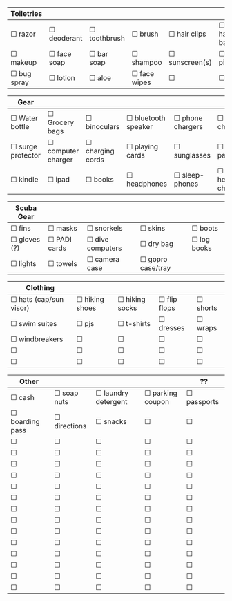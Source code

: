 |Toiletries||||||
| -- | -- | -- | -- | -- | -- |
| ☐ razor  |  ☐ deoderant | ☐ toothbrush | ☐ brush | ☐ hair clips | ☐ hair bands |
| ☐ makeup | ☐ face soap | ☐ bar soap | ☐ shampoo |  ☐ sunscreen(s) | ☐ pills  |
| ☐ bug spray | ☐ lotion | ☐ aloe | ☐ face wipes  |☐ |☐ |

|Gear||||||
| -- | -- | -- | -- | -- | -- |
| ☐ Water bottle | ☐ Grocery bags | ☐ binoculars | ☐ bluetooth speaker | ☐ phone chargers | ☐ camera chargers |
| ☐ surge protector | ☐ computer charger | ☐ charging cords |  ☐ playing cards | ☐ sunglasses | ☐ battery pack |
| ☐ kindle | ☐ ipad |  ☐ books | ☐ headphones | ☐ sleep-phones | ☐ headphone charger(s) | 

|Scuba Gear|||||
| -- | -- | -- | -- | -- |
| ☐ fins | ☐ masks | ☐ snorkels | ☐ skins | ☐ boots |
| ☐ gloves (?) | ☐ PADI cards | ☐ dive computers | ☐ dry bag | ☐ log books |
| ☐ lights | ☐ towels | ☐ camera case | ☐ gopro case/tray |

|Clothing|||||
| -- | -- | -- | -- | -- |
| ☐ hats (cap/sun visor) | ☐ hiking shoes | ☐ hiking socks | ☐ flip flops | ☐ shorts |
| ☐ swim suites | ☐ pjs | ☐ t-shirts | ☐ dresses | ☐ wraps |
| ☐ windbreakers |☐ |☐ |☐ |☐  |
| ☐ |☐ |☐ |☐ |☐  |
| ☐ |☐ |☐ |☐ |☐  |

|Other[]()||||??|
| -- | -- | -- | -- | -- |
| ☐ cash | ☐ soap nuts | ☐ laundry detergent | ☐ parking coupon | ☐ passports |
| ☐ boarding pass | ☐ directions | ☐ snacks | ☐ | ☐  |
| ☐ |☐ |☐ |☐ |☐  |
| ☐ |☐ |☐ |☐ |☐  |
| ☐ |☐ |☐ |☐ |☐  |
| ☐ |☐ |☐ |☐ |☐  |
| ☐ |☐ |☐ |☐ |☐  |
| ☐ |☐ |☐ |☐ |☐  |
| ☐ |☐ |☐ |☐ |☐  |
| ☐ |☐ |☐ |☐ |☐  |
| ☐ |☐ |☐ |☐ |☐  |
| ☐ |☐ |☐ |☐ |☐  |
| ☐ |☐ |☐ |☐ |☐  |
| ☐ |☐ |☐ |☐ |☐  |
| ☐ |☐ |☐ |☐ |☐  |
| ☐ |☐ |☐ |☐ |☐  |
